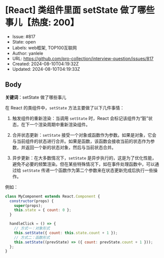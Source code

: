# [React] 类组件里面 setState 做了哪些事儿【热度: 200】

- Issue: #817
- State: open
- Labels: web框架, TOP100互联网
- Author: yanlele
- URL: https://github.com/pro-collection/interview-question/issues/817
- Created: 2024-08-10T04:19:32Z
- Updated: 2024-08-10T04:19:33Z

## Body

**关键词**：setState 做了哪些事儿

在 React 的类组件中，`setState` 方法主要做了以下几件事情：

1. 触发组件的重新渲染：当调用 `setState` 时，React 会标记该组件为“脏”状态，在下一个渲染周期中重新渲染组件。

2. 合并状态更新：`setState` 接受一个对象或函数作为参数。如果是对象，它会与当前组件的状态进行合并。如果是函数，该函数会接收当前的状态作为参数，并返回一个新的状态对象，然后与当前状态合并。

3. 异步更新：在大多数情况下，`setState` 是异步执行的，这是为了优化性能，避免不必要的频繁渲染。但在某些特殊情况下，如在事件处理函数中，可以通过给 `setState` 传递一个函数作为第二个参数来在状态更新完成后执行一些操作。

例如：

```javascript
class MyComponent extends React.Component {
  constructor(props) {
    super(props);
    this.state = { count: 0 };
  }

  handleClick = () => {
    // 方式一：对象形式
    this.setState({ count: this.state.count + 1 });
    // 方式二：函数形式
    this.setState((prevState) => ({ count: prevState.count + 1 }));
  };
}
```

